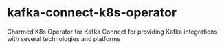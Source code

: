 # kafka-connect-k8s-operator
Charmed K8s Operator for Kafka Connect for providing Kafka integrations with several technologies and platforms
